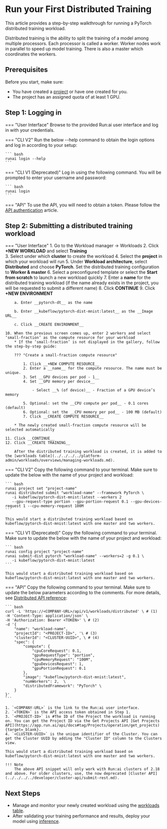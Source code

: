 # Run your First Distributed Training

This article provides a step-by-step walkthrough for running a PyTorch distributed training workload.

Distributed training is the ability to split the training of a model among multiple processors. Each processor is called a worker. Worker nodes work in parallel to speed up model training. There is also a master which coordinates the workers.

## Prerequisites 

Before you start, make sure:

- You have created a [project](../../../../platform-admin/aiinitiatives/org/projects.md) or have one created for you.
- The project has an assigned quota of at least 1 GPU.


## Step 1: Logging in

=== "User Interface"
    Browse to the provided Run:ai user interface and log in with your credentials.

=== "CLI V2"
    Run the below --help command to obtain the login options and log in according to your setup:

    ``` bash
    runai login --help  
    ```

=== "CLI V1 (Deprecated)"
    Log in using the following command. You will be prompted to enter your username and password:
     
    ``` bash
    runai login
    ```

=== "API"
    To use the API, you will need to obtain a token. Please follow the [API authentication](../../../../developer/rest-auth.md) article.


## Step 2: Submitting a distributed training workload

=== "User Interface"
    1. Go to the Workload manager → Workloads
    2. Click __+NEW WORKLOAD__ and select __Training__   
    3. Select under which __cluster__ to create the workload
    4. Select the __project__ in which your workload will run
    5. Under __Workload architecture__, select __Distributed__ and choose __PyTorch__. Set the distributed training configuration to __Worker & master__
    6. Select a preconfigured template or select the __Start from scratch__ to launch a new workload quickly
    7. Enter a __name__ for the distributed training workload (if the name already exists in the project, you will be requested to submit a different name)
    8. Click __CONTINUE__
    9. Click __+NEW ENVIRONMENT__
       
        a. Enter __pytorch-dt__ as the name
        
        b. Enter __kubeflow/pytorch-dist-mnist:latest__ as the __Image URL__
        
        c. Click __CREATE ENVIRONMENT__
     
    10. When the previous screen comes up, enter 2 workers and select ‘small-fraction’ as the compute resource for your workload
        * If the ‘small-fraction’ is not displayed in the gallery, follow the step-by-step guide: 
        
        ??? "Create a small-fraction compute resource"

            1. Click __+NEW COMPUTE RESOURCE__
            2. Enter a __name__ for the compute resource. The name must be unique.
            3. Set __GPU devices per pod - 1__
            4. Set __GPU memory per device__ 

                - Select __% (of device)__ - Fraction of a GPU device’s memory

            5. Optional: set the __CPU compute per pod__ - 0.1 cores (default)
            6. Optional: set the __CPU memory per pod__ - 100 MB (default)
            7. Click __CREATE COMPUTE RESOURCE__

        * The newly created small-fraction compute resource will be selected automatically

    11. Click __CONTINUE__
    12. Click __CREATE TRAINING__
        
        After the distributed training workload is created, it is added to the [workloads table](../../../../platform-admin/workloads/overviews/managing-workloads.md).

=== "CLI V2"
    Copy the following command to your terminal. Make sure to update the below with the name of your project and workload:

    ``` bash
    runai project set "project-name"
    runai distributed submit "workload-name" --framework PyTorch \
       -i kubeflow/pytorch-dist-mnist:latest --workers 2 
       --gpu-request-type portion --gpu-portion-request 0.1 --gpu-devices-request 1 --cpu-memory-request 100M
    ```

    This would start a distributed training workload based on kubeflow/pytorch-dist-mnist:latest with one master and two workers.

=== "CLI V1 (Deprecated)"
    Copy the following command to your terminal. Make sure to update the below with the name of your project and workload:
    
    ``` bash
    runai config project "project-name"  
    runai submit-dist pytorch "workload-name" --workers=2 -g 0.1 \
       -i kubeflow/pytorch-dist-mnist:latest
    ```

    This would start a distributed training workload based on kubeflow/pytorch-dist-mnist:latest with one master and two workers.

=== "API"
    Copy the following command to your terminal. Make sure to update the below parameters according to the comments. For more details, see [Distributed API reference](https://api-docs.run.ai/latest/tag/Distributed):

    ``` bash
    curl -L 'https://<COMPANY-URL>/api/v1/workloads/distributed' \ # (1)
    -H 'Content-Type: application/json' \
    -H 'Authorization: Bearer <TOKEN>' \ # (2)
    -d '{ 
        "name": "workload-name", 
        "projectId": "<PROJECT-ID>", '\ # (3)
        "clusterId": "<CLUSTER-UUID>", \ # (4)
        "spec": {  
            "compute": { 
                "cpuCoreRequest": 0.1,
                "gpuRequestType": "portion",
                "cpuMemoryRequest": "100M",
                "gpuDevicesRequest": 1,
                "gpuPortionRequest": 0.1 
            },      
            "image": "kubeflow/pytorch-dist-mnist:latest",  
            "numWorkers": 2,  \ 
            "distributedFramework": "PyTorch" \
        } 
    }'
    ``` 

    1. `<COMPANY-URL>` is the link to the Run:ai user interface.
    2. `<TOKEN>` is the API access token obtained in Step 1. 
    3. `<PROJECT-ID>` is #The ID of the Project the workload is running on. You can get the Project ID via the Get Projects API [Get Projects API](https://app.run.ai/api/docs#tag/Projects/operation/get_projects){target=_blank}.
    4. `<CLUSTER-UUID>` is the unique identifier of the Cluster. You can get the Cluster UUID by adding the "Cluster ID" column to the Clusters view. 

    This would start a distributed training workload based on kubeflow/pytorch-dist-mnist:latest with one master and two workers.

    !!! Note
        The above API snippet will only work with Run:ai clusters of 2.18 and above. For older clusters, use, the now deprecated [Cluster API](../../../../developer/cluster-api/submit-rest.md).



## Next Steps

* Manage and monitor your newly created workload using the [workloads table](../../../../platform-admin/workloads/overviews/managing-workloads.md).
* After validating your training performance and results, deploy your model using [inference](../../inference/inference-overview.md).